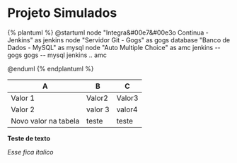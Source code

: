 # Projeto Simulados

{% plantuml %}
@startuml
node "Integra&#00e7&#00e3o Continua - Jenkins" as jenkins
node "Servidor Git - Gogs" as gogs
database "Banco de Dados  - MySQL" as mysql
node "Auto Multiple Choice" as amc
jenkins -- gogs
gogs -- mysql
jenkins .. amc

@enduml
{% endplantuml %}


| A                    | B       | C      |
|----------------------|---------|--------|
| Valor 1              | Valor2  | Valor3 |
| Valor 2              | valor 3 | valor4 |
| Novo valor na tabela | teste   | teste  |

**Teste de texto**

*Esse fica italico*


